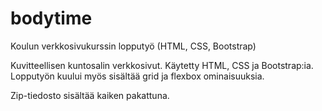 # bodytime
Koulun verkkosivukurssin lopputyö (HTML, CSS, Bootstrap) 

Kuvitteellisen kuntosalin verkkosivut. Käytetty HTML, CSS ja Bootstrap:ia. Lopputyön kuului myös sisältää grid ja flexbox ominaisuuksia.

Zip-tiedosto sisältää kaiken pakattuna.

